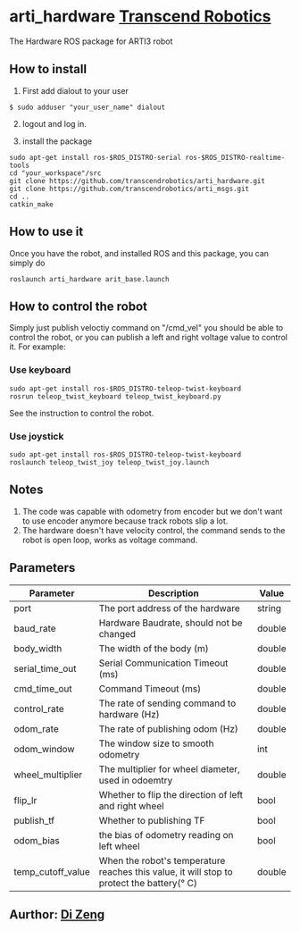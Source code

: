 # arti_hardware  [Transcend Robotics](http://transcendrobotics.com/)
The Hardware ROS package for ARTI3 robot
## How to install
1. First add dialout to your user
```
$ sudo adduser "your_user_name" dialout
```
2. logout and log in.

3. install the package
```
sudo apt-get install ros-$ROS_DISTRO-serial ros-$ROS_DISTRO-realtime-tools
cd "your_workspace"/src
git clone https://github.com/transcendrobotics/arti_hardware.git
git clone https://github.com/transcendrobotics/arti_msgs.git
cd ..
catkin_make
```
## How to use it
Once you have the robot, and installed ROS and this package, you can simply do
```
roslaunch arti_hardware arit_base.launch
```
## How to control the robot
Simply just publish veloctiy command on "/cmd_vel" you should be able to control the robot, or you can publish a left and right voltage value to control it.
For example:
### Use keyboard
```
sudo apt-get install ros-$ROS_DISTRO-teleop-twist-keyboard
rosrun teleop_twist_keyboard teleop_twist_keyboard.py
```
See the instruction to control the robot.
### Use joystick
```
sudo apt-get install ros-$ROS_DISTRO-teleop-twist-keyboard
roslaunch teleop_twist_joy teleop_twist_joy.launch
```
## Notes
1. The code was capable with odometry from encoder but we don't want to use encoder anymore because track robots slip a lot.
2. The hardware doesn't have velocity control, the command sends to the robot is open loop, works as voltage command.

## Parameters
 Parameter                    |           Description                                       |              Value          
------------------------------|-------------------------------------------------------------|-------------------------    
port                          | The port address of the hardware                            | string               
baud_rate                     | Hardware Baudrate, should not be changed                    | double
body_width                    | The width of the body (m)                                   | double
serial_time_out               | Serial Communication Timeout (ms)                           | double
cmd_time_out                  | Command Timeout (ms)                                        | double
control_rate                  | The rate of sending command to hardware (Hz)                | double
odom_rate                     | The rate of publishing odom  (Hz)                           | double
odom_window                   | The window size to smooth odometry                          | int
wheel_multiplier              | The multiplier for wheel diameter, used in odoemtry         | double
flip_lr                       | Whether to flip the direction of left and right wheel       | bool        
publish_tf                    | Whether to publishing TF                                    | bool        
odom_bias                     | the bias of odometry reading on left wheel                  | bool        
temp_cutoff_value             | When the robot's temperature reaches this value, it will stop to protect the battery(&deg; C) | double
## Aurthor: [Di Zeng](https://www.linkedin.com/in/dizeng)
